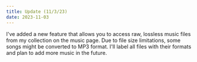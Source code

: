 ```yaml
---
title: Update (11/3/23)
date: 2023-11-03
---
```

I've added a new feature that allows you to access raw, lossless music files from my collection on the music page. Due to file size limitations, some songs might be converted to MP3 format. I'll label all files with their formats and plan to add more music in the future.